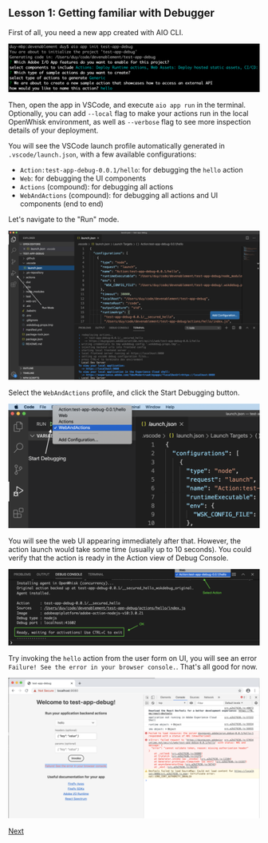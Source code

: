 ## Lesson 1: Getting familiar with Debugger

First of all, you need a new app created with AIO CLI.

![app-init](assets/app-init.png)

Then, open the app in VSCode, and execute `aio app run` in the terminal. Optionally, you can add `--local` flag to make your actions run in the local OpenWhisk environment, as well as `--verbose` flag to see more inspection details of your deployment.

You will see the VSCode launch profile automatically generated in `.vscode/launch.json`, with a few available configurations:
* `Action:test-app-debug-0.0.1/hello`: for debugging the `hello` action
* `Web`: for debugging the UI components
* `Actions` (compound): for debugging all actions
* `WebAndActions` (compound): for debugging all actions and UI components (end to end)

Let's navigate to the "Run" mode.

![debug-config](https://github.com/AdobeDocs/adobeio-codelabs-debugging/blob/master/lessons/assets/debug-config.png?raw=true)

Select the `WebAndActions` profile, and click the Start Debugging button.

![run-debug](assets/run-debug.png)

You will see the web UI appearing immediately after that. However, the action launch would take some time (usually up to 10 seconds). You could verify that the action is ready in the Action view of Debug Console.

![action-ready](assets/action-ready.png)

Try invoking the `hello` action from the user form on UI, you will see an error `Failure! See the error in your browser console.`. That's all good for now.

![try-invoke](assets/try-invoke.png)

[Next](lesson2.md)
